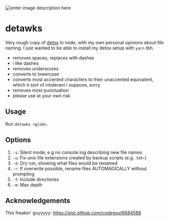 ![enter image description here](https://i.postimg.cc/d1W7JNgN/download.png)
# detawks
Very rough copy of [detox](https://github.com/dharple/detox) in node, with my own personal opinions about file naming. I just wanted to be able to install my detox setup with `yarn` tbh.
- removes spaces, replaces with dashes
- i like dashes
- removes underscores
- converts to lowercase
- converts most accented characters to their unaccented equivalent, which it sort of intolerant i suppose, sorry
- removes most punctuation
- please use at your own risk

## Usage

Run `detawks <glob>`.
## Options
1. `-s`: Silent mode; e.g no console.log describing new file names
2. `-u`: Fix unix file extensions created by backup scripts (e.g. .txt~)
3. `-d`: Dry run, showing what files would be renamed
4. `-r`: If overwrite possible, rename files AUTOMAGICALLY without prompting
5. `-f`: Include directories
6. `-m`: Max depth

## Acknowledgements
This freakin' guyyyyy: https://gist.github.com/codeguy/6684588


